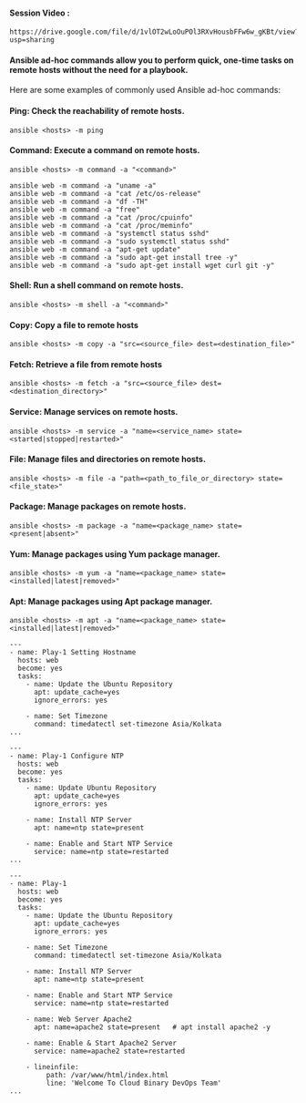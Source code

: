 #### Session Video :
    https://drive.google.com/file/d/1vlOT2wLoOuPOl3RXvHousbFFw6w_gKBt/view?usp=sharing


#### Ansible ad-hoc commands allow you to perform quick, one-time tasks on remote hosts without the need for a playbook. 

Here are some examples of commonly used Ansible ad-hoc commands:

#### Ping: Check the reachability of remote hosts.
```
ansible <hosts> -m ping
```

#### Command: Execute a command on remote hosts.
```
ansible <hosts> -m command -a "<command>"

ansible web -m command -a "uname -a"
ansible web -m command -a "cat /etc/os-release"
ansible web -m command -a "df -TH"
ansible web -m command -a "free"
ansible web -m command -a "cat /proc/cpuinfo"
ansible web -m command -a "cat /proc/meminfo"
ansible web -m command -a "systemctl status sshd"
ansible web -m command -a "sudo systemctl status sshd"
ansible web -m command -a "apt-get update"
ansible web -m command -a "sudo apt-get install tree -y"
ansible web -m command -a "sudo apt-get install wget curl git -y"
```

#### Shell: Run a shell command on remote hosts.
```
ansible <hosts> -m shell -a "<command>"
```

#### Copy: Copy a file to remote hosts
```
ansible <hosts> -m copy -a "src=<source_file> dest=<destination_file>"
```

#### Fetch: Retrieve a file from remote hosts
```
ansible <hosts> -m fetch -a "src=<source_file> dest=<destination_directory>"
```

#### Service: Manage services on remote hosts.
```
ansible <hosts> -m service -a "name=<service_name> state=<started|stopped|restarted>"
```

#### File: Manage files and directories on remote hosts.
```
ansible <hosts> -m file -a "path=<path_to_file_or_directory> state=<file_state>"
```

#### Package: Manage packages on remote hosts.
```
ansible <hosts> -m package -a "name=<package_name> state=<present|absent>"
```

#### Yum: Manage packages using Yum package manager.
```
ansible <hosts> -m yum -a "name=<package_name> state=<installed|latest|removed>"
```

#### Apt: Manage packages using Apt package manager.
```
ansible <hosts> -m apt -a "name=<package_name> state=<installed|latest|removed>"
```


```
---
- name: Play-1 Setting Hostname 
  hosts: web  
  become: yes
  tasks:
    - name: Update the Ubuntu Repository
      apt: update_cache=yes
      ignore_errors: yes

    - name: Set Timezone 
      command: timedatectl set-timezone Asia/Kolkata
...

```

```
---
- name: Play-1 Configure NTP 
  hosts: web
  become: yes
  tasks:
    - name: Update Ubuntu Repository
      apt: update_cache=yes
      ignore_errors: yes
      
    - name: Install NTP Server
      apt: name=ntp state=present 

    - name: Enable and Start NTP Service 
      service: name=ntp state=restarted 
...

```

```
---
- name: Play-1  
  hosts: web 
  become: yes
  tasks:
    - name: Update the Ubuntu Repository
      apt: update_cache=yes
      ignore_errors: yes

    - name: Set Timezone 
      command: timedatectl set-timezone Asia/Kolkata

    - name: Install NTP Server
      apt: name=ntp state=present 

    - name: Enable and Start NTP Service 
      service: name=ntp state=restarted 

    - name: Web Server Apache2
      apt: name=apache2 state=present   # apt install apache2 -y 

    - name: Enable & Start Apache2 Server 
      service: name=apache2 state=restarted 

    - lineinfile:
         path: /var/www/html/index.html 
         line: 'Welcome To Cloud Binary DevOps Team'
...
```

